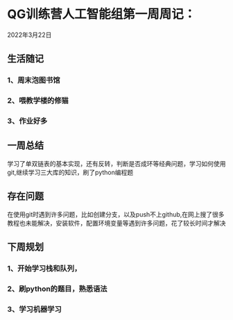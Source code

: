 # QG训练营人工智能组第一周周记：
2022年3月22日

## 生活随记

### 1、周末泡图书馆

### 2、喂教学楼的修猫

### 3、作业好多



## 一周总结

学习了单双链表的基本实现，还有反转，判断是否成环等经典问题，学习如何使用git,继续学习三大库的知识，刷了python编程题

## 存在问题

在使用git时遇到许多问题，比如创建分支，以及push不上github,在网上搜了很多教程也未能解决，安装软件，配置环境变量等遇到许多问题，花了较长时间才解决

## 下周规划

### 1、开始学习栈和队列，

### 2、刷python的题目，熟悉语法

### 3、学习机器学习